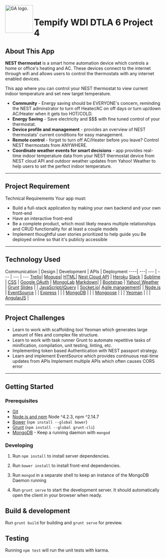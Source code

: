 <img align="left" alt="GA logo." title="General Assemb.ly" src="https://github.com/generalassembly/ga-ruby-on-rails-for-devs/raw/master/images/ga.png" height="90px">



# Tempify WDI DTLA 6 Project 4




## About This App


**NEST thermostat** is a smart home automation device which controls a home or office's heating and AC.  These devices connect to the internet through wifi and allows users to control the thermostats with any internet enabled devices.

This app where you can control your NEST thermostat to view current indoor temperature and set new target temperature. 

- **Community** - Energy saving should be EVERYONE's concern, reminding the NEST adminstrator to turn off Heater/AC on off days or turn up/down AC/Heater when it gets too HOT/COLD.
- **Energy Saving** - Save electricity and $$$ with fine tuned control of your thermostat.
- **Device profile and management** - provides an overview of NEST thermostats' current conditions for easy management.
- **Remote control** - forget to turn off AC/Heater before you leave? Control NEST thermostats from ANYWHERE.
- **Coordinate weather events for smart decisions** - app provides real-time indoor temperature data from your NEST thermostat device from NEST cloud API and outdoor weather updates from Yahoo! Weather to help users to set the perfect indoor temperature.

---

## Project Requirement


Technical Requirements
Your app must:
- Build a full-stack application by making your own backend and your own front-end
- Have an interactive front-end
- Be a complete product, which most likely means multiple relationships and CRUD functionality for at least a couple models
- Implement thoughtful user stories prioritized to help guide you
Be deployed online so that it's publicly accessible



---


## Technology Used



Communication | Design | Development | APIs | Deployment
----| ---| --- | --- | --- | ---
[Trello](https://trello.com/)| [Moqups](moqups.com)| [HTML](https://developer.mozilla.org/en-US/docs/Web/HTML)| [Nest Cloud API](https://developer.nest.com/documentation/cloud/apis) | [Heroku](http://heroku.com/)
 [Slack](https://slack.com/) | [Sublime](http://www.sublimetext.com/) | [CSS](http://www.w3schools.com/css/) | [Google OAuth](https://developers.google.com/identity/) | [MongoLab](https://mongolab.com/)
 [Markdown](https://guides.github.com/features/mastering-markdown/)|  | [Bootstrap](http://getbootstrap.com/) | [Yahoo! Weather](https://developer.yahoo.com/weather/) | [Grunt](http://gruntjs.com/)
 [Slides](http://slides.com/) |  | [JavaScript/jQuery](https://www.javascript.com/) | [Socket.io](http://socket.io/)| 
 [Agile management](https://en.wikipedia.org/wiki/Agile_management)|  | [Node.js](https://nodejs.org/en/) | [EventSource](https://developer.mozilla.org/en-US/docs/Web/API/EventSource)
 |  | [Express](http://expressjs.com/) |
 |  | [MongoDB](https://docs.mongodb.org/manual/) |
 |  | [Mongoose](http://mongoosejs.com/) |
 |  | [Yeoman](http://yeoman.io/) |
 |  | [AngularJS](https://angularjs.org/) |

 ---

## Project Challenges

- Learn to work with scaffolding tool Yeoman which generates large amount of files and complex file structure.
- Learn to work with task runner Grunt to automate repetitive tasks of minification, compilation, unit testing, linting, etc.
- Implementing token based Authentication with NEST passport strategy.
- Learn and implement EventSource which provides continuous real-time updates from APIs
Implement multiple APIs which often causes CORS error

---


## Getting Started

### Prerequisites

- [Git](https://git-scm.com/)
- [Node.js and npm](nodejs.org) Node ^4.2.3, npm ^2.14.7
- [Bower](bower.io) (`npm install --global bower`)
- [Grunt](http://gruntjs.com/) (`npm install --global grunt-cli`)
- [MongoDB](https://www.mongodb.org/) - Keep a running daemon with `mongod`

### Developing

1. Run `npm install` to install server dependencies.

2. Run `bower install` to install front-end dependencies.

3. Run `mongod` in a separate shell to keep an instance of the MongoDB Daemon running

4. Run `grunt serve` to start the development server. It should automatically open the client in your browser when ready.

## Build & development

Run `grunt build` for building and `grunt serve` for preview.

## Testing

Running `npm test` will run the unit tests with karma.

